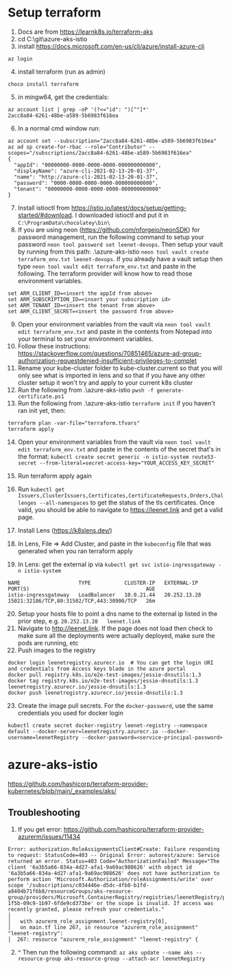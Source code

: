 #  Setup terraform

1. Docs are from https://learnk8s.io/terraform-aks
2. cd C:\git\azure-aks-istio
3. install https://docs.microsoft.com/en-us/cli/azure/install-azure-cli
```
az login
```
4. install terraform (run as admin)
```
choco install terraform
```
5. in mingw64, get the credentials:
```
az account list | grep -oP '(?<="id": ")[^"]*'
2acc8a84-6261-48be-a589-5b6983f616ea
```
6. In a normal cmd window run:
```
az account set --subscription="2acc8a84-6261-48be-a589-5b6983f616ea"
az ad sp create-for-rbac --role="Contributor" --scopes="/subscriptions/2acc8a84-6261-48be-a589-5b6983f616ea"
{
  "appId": "00000000-0000-0000-0000-000000000000",
  "displayName": "azure-cli-2021-02-13-20-01-37",
  "name": "http://azure-cli-2021-02-13-20-01-37",
  "password": "0000-0000-0000-0000-000000000000",
  "tenant": "00000000-0000-0000-0000-000000000000"
}
```
7. Install istioctl from https://istio.io/latest/docs/setup/getting-started/#download. I downloaded istioctl and put it in `C:\ProgramData\chocolatey\bin\`
8. If you are using neon (https://github.com/nforgeio/neonSDK) for password management, run the following command to setup your password `neon tool password set leenet-devops`. Then setup your vault by running from this path: .\azure-aks-istio `neon tool vault create terraform_env.txt leenet-devops`. If you already have a vault setup then type `neon tool vault edit terraform_env.txt` and paste in the following. The terraform provider will know how to read those environment variables. 
```
set ARM_CLIENT_ID=<insert the appId from above>
set ARM_SUBSCRIPTION_ID=<insert your subscription id>
set ARM_TENANT_ID=<insert the tenant from above>
set ARM_CLIENT_SECRET=<insert the password from above>
```
9. Open your environment variables from the vault via `neon tool vault edit terraform_env.txt` and paste in the contents from Notepad into your terminal to set your environment variables.
10. Follow these instructions: https://stackoverflow.com/questions/70851465/azure-ad-group-authorization-requestdenied-insufficient-privileges-to-complet
11. Rename your kube-cluster folder to kube-cluster.current so that you will only see what is imported in lens and so that if you have any other cluster setup it won't try and apply to your current k8s cluster
12. Run the following from .\azure-aks-istio `pwsh -f generate-certificate.ps1`
13. Run the following from .\azure-aks-istio `terraform init` if you haven't ran init yet, then:
```
terraform plan -var-file="terraform.tfvars"
terraform apply
```
14. Open your environment variables from the vault via `neon tool vault edit terraform_env.txt` and paste in the contents of the secret that's in the format: `kubectl create secret generic -n istio-system route53-secret --from-literal=secret-access-key="YOUR_ACCESS_KEY_SECRET"`
16. Run terraform apply again
15. Run `kubectl get Issuers,ClusterIssuers,Certificates,CertificateRequests,Orders,Challenges --all-namespaces` to get the status of the tls certificates. Once valid, you should be able to navigate to https://leenet.link and get a valid page. 

17. Install Lens (https://k8slens.dev/)
18. In Lens, File => Add Cluster, and paste in the `kubeconfig` file that was generated when you ran terraform apply
19. In Lens: get the external ip via `kubectl get svc istio-ingressgateway -n istio-system`
```
NAME                   TYPE           CLUSTER-IP   EXTERNAL-IP    PORT(S)                                      AGE
istio-ingressgateway   LoadBalancer   10.0.21.44   20.252.13.28   15021:32186/TCP,80:31502/TCP,443:30900/TCP   26m
```
20. Setup your hosts file to point a dns name to the external ip listed in the prior step, e.g. `20.252.13.28	leenet.link`
21. Navigate to http://leenet.link. If the page does not load then check to make sure all the deployments were actually deployed, make sure the pods are running, etc
22. Push images to the registry
```
docker login leenetregistry.azurecr.io  # You can get the login URI and credentials from Access keys blade in the azure portal
docker pull registry.k8s.io/e2e-test-images/jessie-dnsutils:1.3
docker tag registry.k8s.io/e2e-test-images/jessie-dnsutils:1.3 leenetregistry.azurecr.io/jessie-dnsutils:1.3
docker push leenetregistry.azurecr.io/jessie-dnsutils:1.3
```
23. Create the image pull secrets. For the `docker-password`, use the same credentials you used for docker login
```
kubectl create secret docker-registry leenet-registry --namespace default --docker-server=leenetregistry.azurecr.io --docker-username=leenetRegistry --docker-password=<service-principal-password>
```

# azure-aks-istio

https://github.com/hashicorp/terraform-provider-kubernetes/blob/main/_examples/aks/


## Troubleshooting
1. If you get error: https://github.com/hashicorp/terraform-provider-azurerm/issues/11434
```
Error: authorization.RoleAssignmentsClient#Create: Failure responding to request: StatusCode=403 -- Original Error: autorest/azure: Service returned an error. Status=403 Code="AuthorizationFailed" Message="The client '6a3b5a66-834a-4d27-afa1-9a69ac988626' with object id '6a3b5a66-834a-4d27-afa1-9a69ac988626' does not have authorization to perform action 'Microsoft.Authorization/roleAssignments/write' over scope '/subscriptions/c034446e-d5dc-4fb0-b1fd-a8404b71f6b8/resourceGroups/aks-resource-group/providers/Microsoft.ContainerRegistry/registries/leenetRegistry/providers/Microsoft.Authorization/roleAssignments/f0a5b065-1f5b-09c9-1b97-6fde9cd373be' or the scope is invalid. If access was recently granted, please refresh your credentials."
│
│   with azurerm_role_assignment.leenet-registry[0],
│   on main.tf line 267, in resource "azurerm_role_assignment" "leenet-registry":
│  267: resource "azurerm_role_assignment" "leenet-registry" {
```
2. ^ Then run the following command: `az aks update --name aks --resource-group aks-resource-group --attach-acr leenetRegistry`
